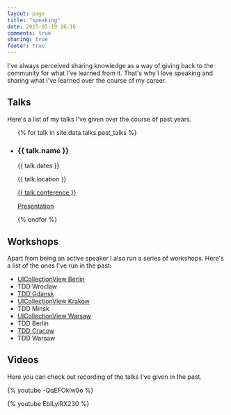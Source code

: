 ```yaml
---
layout: page
title: "speaking"
date: 2015-05-19 16:16
comments: true
sharing: true
footer: true
---
```


I've always perceived sharing knowledge as a way of giving back to the community for what I've learned from it. That's why I love speaking and sharing what I've learned over the course of my career.

## Talks

Here's a list of my talks I've given over the course of past years.


<div class="speaking">
<ul>

{% for talk in site.data.talks.past_talks %}

<li class="speaking">
<h3> {{ talk.name }} </h3>
  <div class="container-fluid">
    <div class="row">
     <div class="col-md-8">
       <p>
        <i class="fa fa-calendar"></i> {{ talk.dates }}
       </p>
       <p>
        <i class="fa fa-map-marker"></i> {{ talk.location }}
       </p>
       <p>
        <i class="fa fa-users"></i> <a href="{{ talk.url }}">{{ talk.conference }}</a>
       </p>
       <p>
        <i class="fa fa-file-o"></i> <a href="{{ talk.slides }}">Presentation</a>
       </p>
     </div>
   </div>
  </div>
</li>

{% endfor %}

</ul>
</div>

## Workshops

Apart from being an active speaker I also run a series of workshops. Here's a list of the ones I've run in the past:

* [UICollectionView Berlin](https://speakerdeck.com/paweldudek/custom-collection-view-layouts-2)
* TDD Wroclaw
* [TDD Gdansk](https://speakerdeck.com/paweldudek/tdd-workshop-gdansk)
* [UICollectionView Krakow](https://speakerdeck.com/paweldudek/custom-collection-view-layouts-1)
* TDD Minsk
* [UICollectionView Warsaw](https://speakerdeck.com/paweldudek/custom-collection-view-layouts)
* TDD Berlin
* [TDD Cracow](https://speakerdeck.com/paweldudek/tdd-workshop)
* TDD Warsaw

## Videos

Here you can check out recording of the talks I've given in the past.

{% youtube -QqEFOklw0o %}

{% youtube EblLyiRX230 %}
